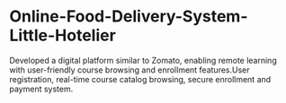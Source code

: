 # Online-Food-Delivery-System-Little-Hotelier
Developed a digital platform similar to Zomato, enabling remote learning with user-friendly course browsing and enrollment features.User registration, real-time course catalog browsing, secure enrollment and payment system.
